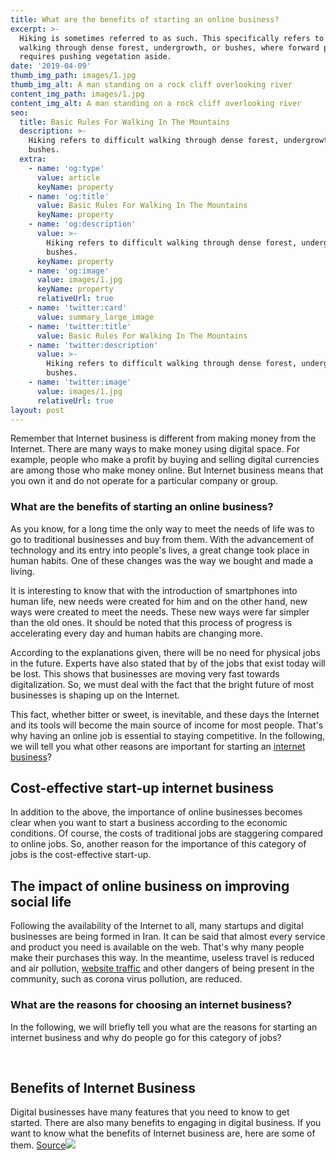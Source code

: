 ```yaml
---
title: What are the benefits of starting an online business?
excerpt: >-
  Hiking is sometimes referred to as such. This specifically refers to difficult
  walking through dense forest, undergrowth, or bushes, where forward progress
  requires pushing vegetation aside.
date: '2019-04-09'
thumb_img_path: images/1.jpg
thumb_img_alt: A man standing on a rock cliff overlooking river
content_img_path: images/1.jpg
content_img_alt: A man standing on a rock cliff overlooking river
seo:
  title: Basic Rules For Walking In The Mountains
  description: >-
    Hiking refers to difficult walking through dense forest, undergrowth, or
    bushes.
  extra:
    - name: 'og:type'
      value: article
      keyName: property
    - name: 'og:title'
      value: Basic Rules For Walking In The Mountains
      keyName: property
    - name: 'og:description'
      value: >-
        Hiking refers to difficult walking through dense forest, undergrowth, or
        bushes.
      keyName: property
    - name: 'og:image'
      value: images/1.jpg
      keyName: property
      relativeUrl: true
    - name: 'twitter:card'
      value: summary_large_image
    - name: 'twitter:title'
      value: Basic Rules For Walking In The Mountains
    - name: 'twitter:description'
      value: >-
        Hiking refers to difficult walking through dense forest, undergrowth, or
        bushes.
    - name: 'twitter:image'
      value: images/1.jpg
      relativeUrl: true
layout: post
---
```

Remember that Internet business is different from making money from the Internet. There are many ways to make money using digital
space. For example, people who make a profit by buying and selling digital currencies are among those who make money online. But Internet business means that you own it and do not operate for a particular company or group.

### What are the benefits of starting an online business?

As you know, for a long time the only way to meet the needs
of life was to go to traditional businesses and buy from them. With the advancement of
technology and its entry into people's lives, a great change took place in
human habits. One
of these changes was the way we bought and made a living.

It is interesting to know that with the introduction of
smartphones into human life, new needs were created for him and on the other
hand, new ways were created to meet the needs. These new ways were far
simpler than the old ones. It should be noted that this process of progress
is accelerating every day and human habits are changing more.

According to the explanations given, there will be no need
for physical jobs in the future. Experts have also stated that by of the jobs that exist today will be lost. This shows that businesses
are moving very fast towards digitalization. So, we must deal with the fact that the bright
future of most businesses is shaping up on the Internet.

This fact, whether bitter or sweet, is inevitable, and these
days the Internet and its tools will become the main source of income for most
people. That's
why having an online job is essential to staying competitive. In the following, we will
tell you what other reasons are important for starting an [internet business](https://en.wikipedia.org/wiki/Electronic_business)?

## Cost-effective start-up internet business

In addition to the above, the importance of online
businesses becomes clear when you want to start a business according to the
economic conditions. Of
course, the costs of traditional jobs are staggering compared to online jobs. So, another
reason for the importance of this category of jobs is the cost-effective
start-up.

## The impact of online business on improving social life

Following the availability of the Internet to all, many
startups and digital businesses are being formed in Iran. It can be said that almost
every service and product you need is available on the web. That's why many people make
their purchases this way. In the meantime, useless travel is reduced and air
pollution, [website traffic](https://www.targetedwebtraffic.com/) and other dangers of being present in the community, such as corona virus
pollution, are reduced.

### What are the reasons for choosing an internet business?

In the following, we will briefly tell you what are the reasons for starting an internet business and why do people go for this
category of jobs?

 

## Benefits of Internet Business

Digital businesses have many features that you need to know to get started. There are also many benefits to engaging in digital business. If you want to know what the benefits of Internet business are, here are some of them.
[Source](https://www.signupgenius.com/go/10c0f49a4a822a5f8cf8-howtoget)![](https://www.targetedwebtraffic.com/wp-content/uploads/2020/12/What-Is-High-Quality-Website-Traffic-How-Do-I-Get-More-of-It-TargetedWebTraffic.com\_-1536x822.jpg)
